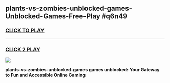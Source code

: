 
## plants-vs-zombies-unblocked-games-Unblocked-Games-Free-Play #q6n49
<h3>
<a href="https://us.freeplayer.one?title=plants-vs-zombies-unblocked-games&ref=9M">CLICK TO PLAY</a></h3>
<hr>

<h3>
<a href="https://us.freeplayer.one?title=plants-vs-zombies-unblocked-games&ref=9M">CLICK 2 PLAY</a>
  
</h3>

<a href="https://us.freeplayer.one?title=plants-vs-zombies-unblocked-games&ref=9M"><img src="https://clearcache.store/games.png"></a>


**plants-vs-zombies-unblocked-games games unblocked: Your Gateway to Fun and Accessible Online Gaming**
